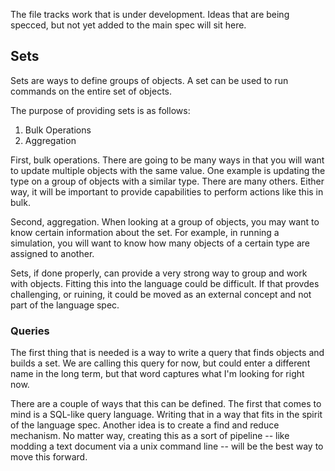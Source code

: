 The file tracks work that is under development. Ideas that are being specced, but not yet added to the main spec will sit here.

## Sets

Sets are ways to define groups of objects. A set can be used to run commands on the entire set of objects.

The purpose of providing sets is as follows:

1. Bulk Operations
2. Aggregation

First, bulk operations. There are going to be many ways in that you will want to update multiple objects with the same value. One example is updating the type on a group of objects with a similar type. There are many others. Either way, it will be important to provide capabilities to perform actions like this in bulk.

Second, aggregation. When looking at a group of objects, you may want to know certain information about the set. For example, in running a simulation, you will want to know how many objects of a certain type are assigned to another.

Sets, if done properly, can provide a very strong way to group and work with objects. Fitting this into the language could be difficult. If that provdes challenging, or ruining, it could be moved as an external concept and not part of the language spec.

### Queries

The first thing that is needed is a way to write a query that finds objects and builds a set. We are calling this query for now, but could enter a different name in the long term, but that word captures what I'm looking for right now.

There are a couple of ways that this can be defined. The first that comes to mind is a SQL-like query language. Writing that in a way that fits in the spirit of the language spec. Another idea is to create a find and reduce mechanism. No matter way, creating this as a sort of pipeline -- like modding a text document via a unix command line -- will be the best way to move this forward.

